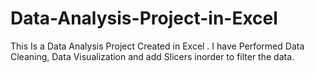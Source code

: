 # Data-Analysis-Project-in-Excel
This Is a Data Analysis Project Created in Excel . I have Performed Data Cleaning, Data Visualization and add Slicers inorder to filter the data.
